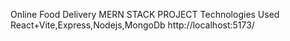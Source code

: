 Online Food Delivery
MERN STACK PROJECT
Technologies Used
React+Vite,Express,Nodejs,MongoDb
http://localhost:5173/
